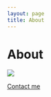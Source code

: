 ```yaml
---
layout: page
title: About
---
```


<h1>About</h1>


<img class="freezeframe" src="{{site.baseurl}}public/img/gif/giphy.gif" />

<a href="mailto:mail@legato.ninja"> Contact me</a>


<section id="map-canvas" style="width: 450px; height: 260px"></section>
